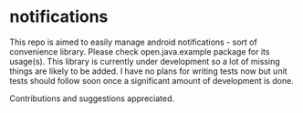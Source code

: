 notifications
=============

This repo is aimed to easily manage android notifications - sort of convenience library.
Please check open.java.example package for its usage(s).
This library is currently under development so a lot of missing things are likely to be added.
I have no plans for writing tests now but unit tests should follow soon once a significant amount of
development is done.

Contributions and suggestions appreciated.
